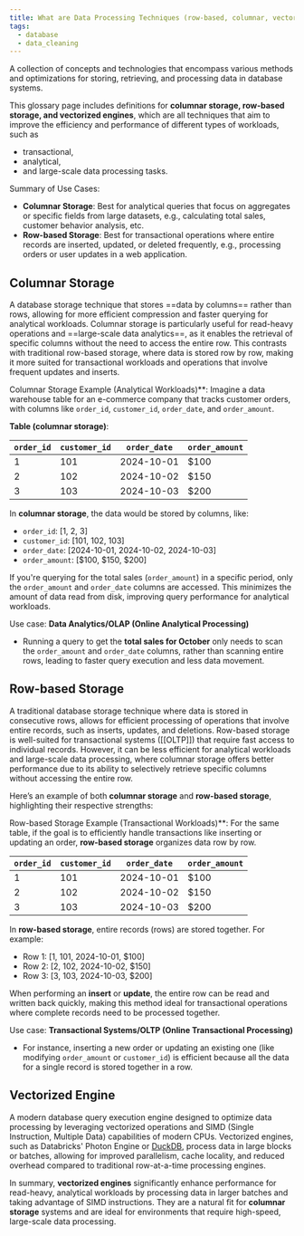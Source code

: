 ```yaml
---
title: What are Data Processing Techniques (row-based, columnar, vectorized)?
tags:
  - database
  - data_cleaning
---
```


A collection of concepts and technologies that encompass various methods and optimizations for storing, retrieving, and processing data in database systems. 

This glossary page includes definitions for **columnar storage, row-based storage, and vectorized engines**, which are all techniques that aim to improve the efficiency and performance of different types of workloads, such as 
- transactional, 
- analytical, 
- and large-scale data processing tasks. 

Summary of Use Cases:
- **Columnar Storage**: Best for analytical queries that focus on aggregates or specific fields from large datasets, e.g., calculating total sales, customer behavior analysis, etc.
- **Row-based Storage**: Best for transactional operations where entire records are inserted, updated, or deleted frequently, e.g., processing orders or user updates in a web application.

## Columnar Storage

A database storage technique that stores ==data by columns== rather than rows, allowing for more efficient compression and faster querying for analytical workloads. Columnar storage is particularly useful for read-heavy operations and ==large-scale data analytics==, as it enables the retrieval of specific columns without the need to access the entire row. This contrasts with traditional row-based storage, where data is stored row by row, making it more suited for transactional workloads and operations that involve frequent updates and inserts.

Columnar Storage Example (Analytical Workloads)**:
Imagine a data warehouse table for an e-commerce company that tracks customer orders, with columns like `order_id`, `customer_id`, `order_date`, and `order_amount`.

**Table (columnar storage)**:

| `order_id`  | `customer_id` | `order_date` | `order_amount` |
|-------------|---------------|--------------|----------------|
| 1           | 101           | 2024-10-01   | $100           |
| 2           | 102           | 2024-10-02   | $150           |
| 3           | 103           | 2024-10-03   | $200           |
In **columnar storage**, the data would be stored by columns, like:
- `order_id`: [1, 2, 3]
- `customer_id`: [101, 102, 103]
- `order_date`: [2024-10-01, 2024-10-02, 2024-10-03]
- `order_amount`: [$100, $150, $200]

If you're querying for the total sales (`order_amount`) in a specific period, only the `order_amount` and `order_date` columns are accessed. This minimizes the amount of data read from disk, improving query performance for analytical workloads.

Use case: **Data Analytics/OLAP (Online Analytical Processing)**
- Running a query to get the **total sales for October** only needs to scan the `order_amount` and `order_date` columns, rather than scanning entire rows, leading to faster query execution and less data movement.
## Row-based Storage

A traditional database storage technique where data is stored in consecutive rows, allows for efficient processing of operations that involve entire records, such as inserts, updates, and deletions. Row-based storage is well-suited for transactional systems ([[OLTP]]) that require fast access to individual records. However, it can be less efficient for analytical workloads and large-scale data processing, where columnar storage offers better performance due to its ability to selectively retrieve specific columns without accessing the entire row.

Here’s an example of both **columnar storage** and **row-based storage**, highlighting their respective strengths:

Row-based Storage Example (Transactional Workloads)**:
For the same table, if the goal is to efficiently handle transactions like inserting or updating an order, **row-based storage** organizes data row by row.

| `order_id` | `customer_id` | `order_date` | `order_amount` |
| ---------- | ------------- | ------------ | -------------- |
| 1          | 101           | 2024-10-01   | $100           |
| 2          | 102           | 2024-10-02   | $150           |
| 3          | 103           | 2024-10-03   | $200           |

In **row-based storage**, entire records (rows) are stored together. For example:
- Row 1: [1, 101, 2024-10-01, $100]
- Row 2: [2, 102, 2024-10-02, $150]
- Row 3: [3, 103, 2024-10-03, $200]

When performing an **insert** or **update**, the entire row can be read and written back quickly, making this method ideal for transactional operations where complete records need to be processed together.

Use case: **Transactional Systems/OLTP (Online Transactional Processing)**
- For instance, inserting a new order or updating an existing one (like modifying `order_amount` or `customer_id`) is efficient because all the data for a single record is stored together in a row.

## Vectorized Engine

A modern database query execution engine designed to optimize data processing by leveraging vectorized operations and SIMD (Single Instruction, Multiple Data) capabilities of modern CPUs. Vectorized engines, such as Databricks' Photon Engine or [DuckDB](term/duckdb.md), process data in large blocks or batches, allowing for improved parallelism, cache locality, and reduced overhead compared to traditional row-at-a-time processing engines.

In summary, **vectorized engines** significantly enhance performance for read-heavy, analytical workloads by processing data in larger batches and taking advantage of SIMD instructions. They are a natural fit for **columnar storage** systems and are ideal for environments that require high-speed, large-scale data processing.